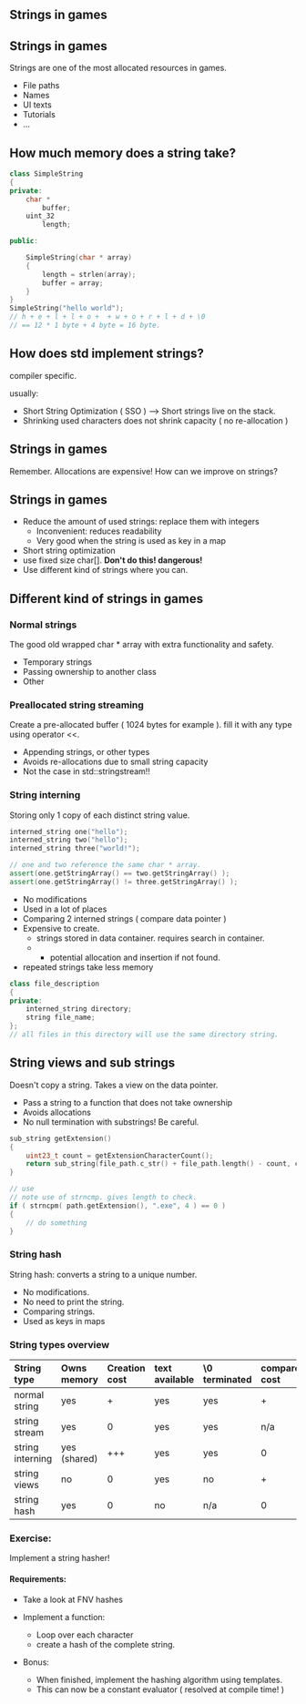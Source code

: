 ## Strings in games


## Strings in games

Strings are one of the most allocated resources in games.
* File paths
* Names
* UI texts
* Tutorials
* ...


## How much memory does a string take?
```cpp
class SimpleString
{
private:
    char *
        buffer;
    uint_32
        length;

public:

    SimpleString(char * array)
    {
        length = strlen(array);
        buffer = array;
    }
}
SimpleString("hello world");
// h + e + l + l + o +  + w + o + r + l + d + \0
// == 12 * 1 byte + 4 byte = 16 byte.
```


## How does std implement strings?

compiler specific.

usually:
* Short String Optimization ( SSO )
  --> Short strings live on the stack.
* Shrinking used characters does not shrink capacity ( no re-allocation )


## Strings in games

Remember. Allocations are expensive!
How can we improve on strings?


## Strings in games

* Reduce the amount of used strings: replace them with integers
  * Inconvenient: reduces readability
  * Very good when the string is used as key in a map
* Short string optimization
* use fixed size char[]. **Don't do this! dangerous!**
* Use different kind of strings where you can.


## Different kind of strings in games


### Normal strings

The good old wrapped char * array with extra functionality and safety.

* Temporary strings
* Passing ownership to another class
* Other


### Preallocated string streaming

Create a pre-allocated buffer ( 1024 bytes for example ). fill it with any type using operator <<.

* Appending strings, or other types
* Avoids re-allocations due to small string capacity
* Not the case in std::stringstream!!


### String interning

Storing only 1 copy of each distinct string value.
```cpp
interned_string one("hello");
interned_string two("hello");
interned_string three("world!");

// one and two reference the same char * array.
assert(one.getStringArray() == two.getStringArray() );
assert(one.getStringArray() != three.getStringArray() );
```

* No modifications
* Used in a lot of places
* Comparing 2 interned strings ( compare data pointer )
* Expensive to create.
  * strings stored in data container. requires search in container.
  * + potential allocation and insertion if not found.
* repeated strings take less memory

```cpp
class file_description
{
private:
    interned_string directory;
    string file_name;
};
// all files in this directory will use the same directory string.
```


## String views and sub strings

Doesn't copy a string. Takes a view on the data pointer.

* Pass a string to a function that does not take ownership
* Avoids allocations
* No null termination with substrings! Be careful.

```cpp
sub_string getExtension()
{
    uint23_t count = getExtensionCharacterCount();
    return sub_string(file_path.c_str() + file_path.length() - count, count);
}

// use
// note use of strncmp. gives length to check.
if ( strncpm( path.getExtension(), ".exe", 4 ) == 0 )
{
    // do something
}
```


### String hash

String hash: converts a string to a unique number.

* No modifications.
* No need to print the string.
* Comparing strings.
* Used as keys in maps


<!-- .slide: class="smaller_text" -->
### String types overview

| String type | Owns memory | Creation cost | text available | \0 terminated | compare cost |
|:---------|:----------------|:---------|:----------------|:----------------|:---|
| normal string       | yes      | +       | yes    | yes | + |
| string stream       | yes      | 0       | yes    | yes | n/a |
| string interning    | yes (shared)  | +++ | yes | yes | 0 |
| string views        | no       | 0       | yes    | no | + |
| string hash         | yes      | 0       | no     | n/a | 0 |


### Exercise:

Implement a string hasher!


#### Requirements:
* Take a look at FNV hashes
* Implement a function:
  * Loop over each character
  * create a hash of the complete string.

* Bonus:
  * When finished, implement the hashing algorithm using templates.
  * This can now be a constant evaluator ( resolved at compile time! )
